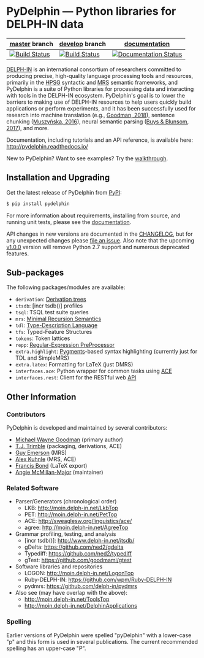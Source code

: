 # PyDelphin &mdash; Python libraries for DELPH-IN data

| [master](https://github.com/delph-in/pydelphin/tree/master) branch | [develop](https://github.com/delph-in/pydelphin/tree/develop) branch | [documentation](https://pydelphin.readthedocs.io/) |
| ------ | ------ | ------ |
| [![Build Status](https://travis-ci.org/delph-in/pydelphin.svg?branch=master)](https://travis-ci.org/delph-in/pydelphin) | [![Build Status](https://travis-ci.org/delph-in/pydelphin.svg?branch=develop)](https://travis-ci.org/delph-in/pydelphin) | [![Documentation Status](https://readthedocs.org/projects/pydelphin/badge/?version=latest)](https://pydelphin.readthedocs.io/en/latest/?badge=latest) |

[DELPH-IN](http://delph-in.net) is an international consortium of
researchers committed to producing precise, high-quality language
processing tools and resources, primarily in the
[HPSG](http://hpsg.stanford.edu/) syntactic and
[MRS](http://moin.delph-in.net/RmrsTop) semantic frameworks, and
PyDelphin is a suite of Python libraries for processing data and
interacting with tools in the DELPH-IN ecosystem. PyDelphin's goal is
to lower the barriers to making use of DELPH-IN resources to help
users quickly build applications or perform experiments, and it has
been successfully used for research into machine translation (e.g.,
[Goodman, 2018][]), sentence chunking ([Muszyńska, 2016][]),
neural semantic parsing ([Buys & Blunsom, 2017][]), and more.

[Goodman, 2018]: https://goodmami.org/static/goodman-dissertation.pdf
[Muszyńska, 2016]: http://www.aclweb.org/anthology/P/P16/P16-3014.pdf
[Buys & Blunsom,  2017]: http://www.aclweb.org/anthology/P/P17/P17-1112.pdf

Documentation, including tutorials and an API reference, is available here:
http://pydelphin.readthedocs.io/

New to PyDelphin? Want to see examples? Try the
[walkthrough](https://pydelphin.readthedocs.io/en/latest/tutorials/walkthrough.html).

## Installation and Upgrading

Get the latest release of PyDelphin from [PyPI][]:

```bash
$ pip install pydelphin
```

[PyPI]: https://pypi.python.org/pypi/pyDelphin

For more information about requirements, installing from source, and
running unit tests, please see the
[documentation](https://pydelphin.readthedocs.io/en/latest/tutorials/setup.html).

API changes in new versions are documented in the
[CHANGELOG](CHANGELOG.md), but for any unexpected changes please
[file an issue](https://github.com/delph-in/pydelphin/issues). Also note
that the upcoming
[v1.0.0](https://github.com/delph-in/pydelphin/milestone/12) version will
remove Python 2.7 support and numerous deprecated features.

## Sub-packages

The following packages/modules are available:

- `derivation`: [Derivation trees](http://moin.delph-in.net/ItsdbDerivations)
- `itsdb`: [incr tsdb()] profiles
- `tsql`: TSQL test suite queries
- `mrs`: [Minimal Recursion Semantics](http://moin.delph-in.net/MrsRfc)
- `tdl`: [Type-Description Language](http://moin.delph-in.net/TdlRfc)
- `tfs`: Typed-Feature Structures
- `tokens`: Token lattices
- `repp`: [Regular-Expression PreProcessor](http://moin.delph-in.net/ReppTop)
- `extra.highlight`: [Pygments](http://pygments.org/)-based syntax
  highlighting (currently just for TDL and SimpleMRS)
- `extra.latex`: Formatting for LaTeX (just DMRS)
- `interfaces.ace`: Python wrapper for common tasks using
  [ACE](http://sweaglesw.org/linguistics/ace/)
- `interfaces.rest`: Client for the RESTful web
  [API](http://moin.delph-in.net/ErgApi)

## Other Information

### Contributors

PyDelphin is developed and maintained by several contributors:

- [Michael Wayne Goodman](https://github.com/goodmami/) (primary author)
- [T.J. Trimble](https://github.com/dantiston/) (packaging, derivations, ACE)
- [Guy Emerson](https://github.com/guyemerson/) (MRS)
- [Alex Kuhnle](https://github.com/AlexKuhnle/) (MRS, ACE)
- [Francis Bond](https://github.com/fcbond/) (LaTeX export)
- [Angie McMillan-Major](https://github.com/mcmillanmajora/) (maintainer)

### Related Software

* Parser/Generators (chronological order)
  - LKB: http://moin.delph-in.net/LkbTop
  - PET: http://moin.delph-in.net/PetTop
  - ACE: http://sweaglesw.org/linguistics/ace/
  - agree: http://moin.delph-in.net/AgreeTop
* Grammar profiling, testing, and analysis
  - \[incr tsdb()\]: http://www.delph-in.net/itsdb/
  - gDelta: https://github.com/ned2/gdelta
  - Typediff: https://github.com/ned2/typediff
  - gTest: https://github.com/goodmami/gtest
* Software libraries and repositories
  - LOGON: http://moin.delph-in.net/LogonTop
  - Ruby-DELPH-IN: https://github.com/wpm/Ruby-DELPH-IN
  - pydmrs: https://github.com/delph-in/pydmrs
* Also see (may have overlap with the above):
  - http://moin.delph-in.net/ToolsTop
  - http://moin.delph-in.net/DelphinApplications

### Spelling

Earlier versions of PyDelphin were spelled "pyDelphin" with a
lower-case "p" and this form is used in several publications. The
current recommended spelling has an upper-case "P".

